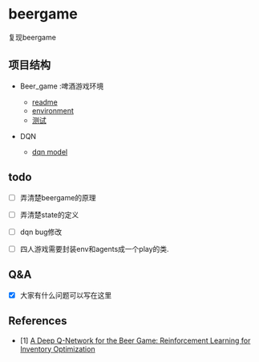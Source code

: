 # beergame
复现beergame


## 项目结构

- Beer_game :啤酒游戏环境

  - [readme](./Beer_game/README.md)
  - [environment](./Beer_game/beer_game_env.py)
  - [测试](./Beer_game/test_env.py)

- DQN

  - [dqn model](./dqn/deepqn.py)

## todo

- [ ] 弄清楚beergame的原理

- [ ] 弄清楚state的定义

- [ ] dqn bug修改

- [ ] 四人游戏需要封装env和agents成一个play的类.

## Q&A

- [x] 大家有什么问题可以写在这里


## References

- [1] [A Deep Q-Network for the Beer Game: Reinforcement Learning for Inventory Optimization](https://arxiv.org/pdf/1708.05924.pdf)

